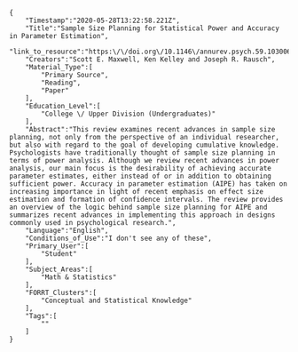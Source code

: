 
    {
        "Timestamp":"2020-05-28T13:22:58.221Z",
        "Title":"Sample Size Planning for Statistical Power and Accuracy in Parameter Estimation",
        "link_to_resource":"https:\/\/doi.org\/10.1146\/annurev.psych.59.103006.093735",
        "Creators":"Scott E. Maxwell, Ken Kelley and Joseph R. Rausch",
        "Material_Type":[
            "Primary Source",
            "Reading",
            "Paper"
        ],
        "Education_Level":[
            "College \/ Upper Division (Undergraduates)"
        ],
        "Abstract":"This review examines recent advances in sample size planning, not only from the perspective of an individual researcher, but also with regard to the goal of developing cumulative knowledge. Psychologists have traditionally thought of sample size planning in terms of power analysis. Although we review recent advances in power analysis, our main focus is the desirability of achieving accurate parameter estimates, either instead of or in addition to obtaining sufficient power. Accuracy in parameter estimation (AIPE) has taken on increasing importance in light of recent emphasis on effect size estimation and formation of confidence intervals. The review provides an overview of the logic behind sample size planning for AIPE and summarizes recent advances in implementing this approach in designs commonly used in psychological research.",
        "Language":"English",
        "Conditions_of_Use":"I don't see any of these",
        "Primary_User":[
            "Student"
        ],
        "Subject_Areas":[
            "Math & Statistics"
        ],
        "FORRT_Clusters":[
            "Conceptual and Statistical Knowledge"
        ],
        "Tags":[
            ""
        ]
    }

